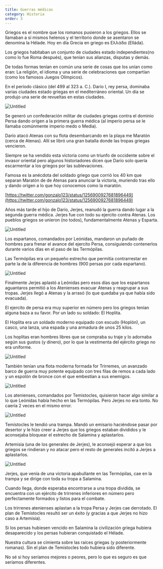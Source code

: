 ```yaml
---
title: Guerras médicas
category: Historia
order: 3
---
```


Griegos es el nombre que los romanos pusieron a los griegos. Ellos se llamaban a sí mismos helenos y el territorio donde se asentaron se denomina la Hélade. Hoy en día Grecia en griego es Ελλάδα (Elláda).

Los griegos habitaban un conjunto de ciudades estado independientes(no como lo fue Roma después), que tenían sus alianzas, disputas y demás.

De todas formas tenían en común una serie de cosas que los unían como eran: La religión, el idioma y una serie de celebraciones que compartían (como los famosos Juegos Olímpicos).

En el período clásico (del 499 al 323 a. C.). Dario I, rey persa, dominaba varias ciudades estado griegas en el mediterráneo oriental. Un día se produjo una serie de revueltas en estas ciudades.

![Untitled]({{site.baseurl}}/images/Guerras%20me%CC%81dicas%201665967899854f67ab29a08e0c0661f0/Dario_I_-_Busqueda_de_Google.png)

Se generó un confederación militar de ciudades griegas contra el dominio Persa dando origen a la primera guerra médica (al imperio persa se le llamaba comúnmente imperio medo o Media).

Darío atacó Atenas con su flota desembarcando en la playa me Maratón (cerca de Atenas). Allí se libró una gran batalla donde las tropas griegas vencieron.

Siempre se ha vendido esta victoria como un triunfo de occidente sobre el invasor oriental pero algunos historiadores dicen que Darío solo quería escarmentar a los griegos por las sublevaciones.

Famosa es la anécdota del soldado griego que corrió los 40 km que separan Maratón de de Atenas para anunciar la victoria, muriendo tras ello y dando origen a lo que hoy conocemos como la maratón.

[https://twitter.com/gonzalo123/status/1256900927681896449](https://twitter.com/gonzalo123/status/1256900927681896449)

Años más tarde el hijo de Darío, Jerjes, reanudó la guerra dando lugar a la segunda guerra médica. Jerjes fue con todo su ejercito contra Atenas. Los pueblos griegos se unieron (no todos), fundamentalmente Atenas y Esparta.

![Untitled]({{site.baseurl}}/images/Guerras%20me%CC%81dicas%201665967899854f67ab29a08e0c0661f0/_Persia__Jerjes_I_-_Jerjes_I_-_Wikipedia__la_enciclopedia_libre.png)

Los espartanos, comandados por Leónidas, mandaron un puñado de hombres para frenar el avance del ejercito Persa, consiguiendo contenerlos durante varios días en el paso de las Termópilas.

Las Termópilas era un pequeño estrecho que permitía contrarrestar en parte la de la diferencia de hombres (900 persas por cada espartano).

![Untitled]({{site.baseurl}}/images/Guerras%20me%CC%81dicas%201665967899854f67ab29a08e0c0661f0/File_Leonidas_en_las_Termopilas__por_Jacques-Louis_David_jpg_-_Wikimedia_Commons.png)

Finalmente Jerjes aplastó a Leónidas pero esos días que los espartanos aguantaros permitió a los Atenienses evacuar Atenas y reagrupar a sus tropas. Jerjes llegó a Atenas y la arrasó (lo que quedaba ya que había sido evacuada). 

El ejercito de persa era muy superior en número pero los griegos tenían alguna baza a su favor. Por un lado su soldado: El Hoplita. 

El Hoplita era un soldado moderno equipado con escudo (Hoplón), un casco, una lanza, una espada y una armadura de unos 25 kilos.

Los hoplitas eran hombres libres que se compraba su traje y lo adornaba según sus gustos (y dinero), por lo que la vestimenta del ejército griego no era uniforme.

![Untitled]({{site.baseurl}}/images/Guerras%20me%CC%81dicas%201665967899854f67ab29a08e0c0661f0/File_Lekythos_hoplite_Petit_Palais_ADUT01575_jpg_-_Wikimedia_Commons.png)

También tenían una flota moderna formada for Trirremes, un avanzado barco de guerra muy potente equipado con tres filas de remos a cada lado y un espolón de bronce con el que embestían a sus enemigos.

![Untitled]({{site.baseurl}}/images/Guerras%20me%CC%81dicas%201665967899854f67ab29a08e0c0661f0/Trireme_-_Trirreme_-_Wikipedia__la_enciclopedia_libre.png)

Los atenienses, comandados por Temistocles, quisieron hacer algo similar a lo que Leónidas había hecho en las Termópilas. Pero Jerjes no era tonto. No caería 2 veces en el mismo error.

![Untitled]({{site.baseurl}}/images/Guerras%20me%CC%81dicas%201665967899854f67ab29a08e0c0661f0/Temistocles_-_Wikipedia__la_enciclopedia_libre.png)

Temístocles le tendió una trampa. Mandó un emisario haciéndose pasar por desertor y le hizo creer a Jerjes que los griegos estaban divididos y le aconsejaba bloquear el estrecho de Salamina y aplastarlos.

Artemisia (una de los generales de Jerjes), le aconsejó esperar a que los griegos se rindieran y no atacar pero el resto de generales incitó a Jerjes a aplastarlos.

![Untitled]({{site.baseurl}}/images/Guerras%20me%CC%81dicas%201665967899854f67ab29a08e0c0661f0/Artemisia_I_-_Caria_png__399407_.png)

Jerjes, que venía de una victoria apabullante en las Termópilas, cae en la trampa y se dirige con toda su tropa a Salamina. 

Cuando llega, donde esperaba encontrarse a una tropa dividida, se encuentra con un ejército de trirrenes inferiores en número pero perfectamente formados y listos para el combate.

Los trirrenes atenienses aplastan a la tropa Persa y Jerjes cae derrotado. El plan de Temístocles resultó ser un éxito (y gracias a que Jerjes no hizo caso a Artemisia).

Si los persas hubiesen vencido en Salamina la civilización griega hubiera desaparecido y los persas hubieran conquistado el Hélade.

Nuestra cultura se cimienta sobre las raíces griegas (y posteriormente romanas). Sin el plan de Temístocles todo hubiera sido diferente.

No sé si hoy seríamos mejores o peores, pero lo que es seguro es que seríamos diferentes.
